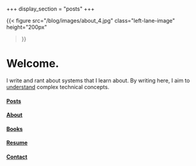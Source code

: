 +++
display_section = "posts"
+++

{{< figure
  src="/blog/images/about_4.jpg"
  class="left-lane-image"
  height="200px"
>}}


# Welcome.

I write and rant about systems that I learn about. By writing here, I aim to [understand](https://notes.eatonphil.com/is-it-worth-writing-about.html) complex technical concepts.


#### [ Posts ](/blog/posts)
#### [ About ](/blog/about)
#### [Books](/blog/books)  
#### [Resume](/blog/resume)  
#### [Contact](/blog/contact)  
     


